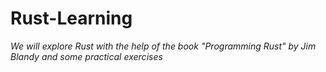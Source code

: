 # Rust-Learning
*We will explore Rust with the help of the book "Programming Rust" by Jim Blandy and some practical exercises*


